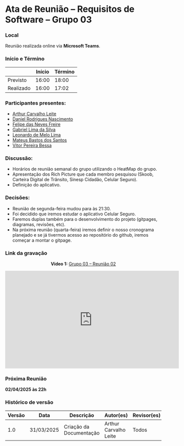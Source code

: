 # Ata de Reunião – Requisitos de Software – Grupo 03

### Local
Reunião realizada online via **Microsoft Teams**.

### Início e Término

|          | Início | Término |
|----------|--------|---------|
| Previsto | 16:00  | 18:00   |
| Realizado| 16:00  | 17:02   |

### Participantes presentes:
- [Arthur Carvalho Leite](https://github.com/arthurlleite)
- [Daniel Rodrigues Nascimento](https://github.com/zDrNz)
- [Felipe das Neves Freire](https://github.com/FelipeFreire-gf)
- [Gabriel Lima da Silva](https://github.com/gabriel-lima258)
- [Leonardo de Melo Lima](https://github.com/leozinlima)
- [Mateus Bastos dos Santos](https://github.com/MateuSansete)
- [Vitor Pereira Bessa](https://github.com/Bessazs)

### Discussão:
- Horários de reunião semanal do grupo utilizando o HeatMap do grupo.
- Apresentação dos Rich Picture que cada membro pesquisou (Skoob, Carteira Digital de Trânsito, Sinesp Cidadão, Celular Seguro).
- Definição do aplicativo.

### Decisões:
- Reunião de segunda-feira mudou para às 21:30.
- Foi decidido que iremos estudar o aplicativo Celular Seguro.
- Faremos duplas também para o desenvolvimento do projeto (gitpages, diagramas, revisões, etc).
- Na próxima reunião (quarta-feira) iremos definir o nosso cronograma planejado e se já tivermos acesso ao repositório do github, iremos começar a montar o gitpage.

### Link da gravação

<div style="text-align: center;">
  <p><strong>Vídeo 1:</strong> <a href="https://youtu.be/tDitAFMSOvE">Grupo 03 – Reunião 02</a></p>
  <iframe width="560" height="315" src="https://youtu.be/tDitAFMSOvE" frameborder="0" allow="accelerometer; autoplay; clipboard-write; encrypted-media; gyroscope; picture-in-picture" allowfullscreen></iframe>
</div>

### Próxima Reunião
**02/04/2025 às 22h**

### Histórico de versão

| Versão | Data       | Descrição                | Autor(es)                                      | Revisor(es) |
|--------|------------|--------------------------|------------------------------------------------|-------------|
| 1.0    | 31/03/2025 | Criação da Documentação  | Arthur Carvalho Leite                          | Todos       |